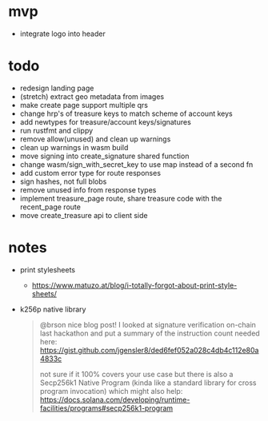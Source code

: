 # mvp

- integrate logo into header

# todo

- redesign landing page
- (stretch) extract geo metadata from images
- make create page support multiple qrs
- change hrp's of treasure keys to match scheme of account keys
- add newtypes for treasure/account keys/signatures
- run rustfmt and clippy
- remove allow(unused) and clean up warnings
- clean up warnings in wasm build
- move signing into create_signature shared function
- change wasm/sign_with_secret_key to use map instead of a second fn
- add custom error type for route responses
- sign hashes, not full blobs
- remove unused info from response types
- implement treasure_page route, share treasure code with the recent_page route
- move create_treasure api to client side

# notes

- print stylesheets
  - https://www.matuzo.at/blog/i-totally-forgot-about-print-style-sheets/
- k256p native library

  > @brson nice blog post! I looked at signature verification on-chain last hackathon and put a summary of the instruction count needed here: https://gist.github.com/jgensler8/ded6fef052a028c4db4c112e80a4833c
  >
  > not sure if it 100% covers your use case but there is also a Secp256k1 Native Program (kinda like a standard library for cross program invocation) which might also help: https://docs.solana.com/developing/runtime-facilities/programs#secp256k1-program